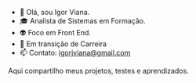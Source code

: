 - 👋 Olá, sou Igor Viana.
- 🎓 Analista de Sistemas em Formação.
- 👽 Foco em Front End.
- 💼 Em transição de Carreira
- 📫 Contato: igorjviana@gmail.com

Aqui compartilho meus projetos, testes e aprendizados.

<!---
igorvianadev/igorvianadev is a ✨ special ✨ repository because its `README.md` (this file) appears on your GitHub profile.
You can click the Preview link to take a look at your changes.
--->
